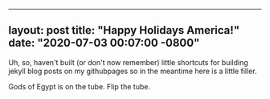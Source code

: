 
---
layout: post
title: "Happy Holidays America!"
date: "2020-07-03 00:07:00 -0800"
---

Uh, so, haven't built (or don't now remember) little shortcuts for building jekyll blog posts on my githubpages so in the meantime here is a little filler.

Gods of Egypt is on the tube. Flip the tube.